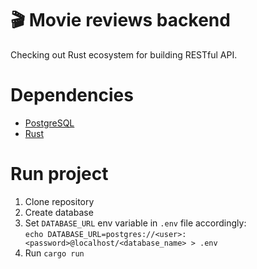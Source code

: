 # :clapper: Movie reviews backend

Checking out Rust ecosystem for building RESTful API.


# Dependencies
- [PostgreSQL](https://www.postgresql.org/)
- [Rust](https://www.rust-lang.org/)


# Run project 
1) Clone repository
2) Create database
3) Set `DATABASE_URL` env variable in `.env` file accordingly:  
`echo DATABASE_URL=postgres://<user>:<password>@localhost/<database_name> > .env`
4) Run `cargo run`

